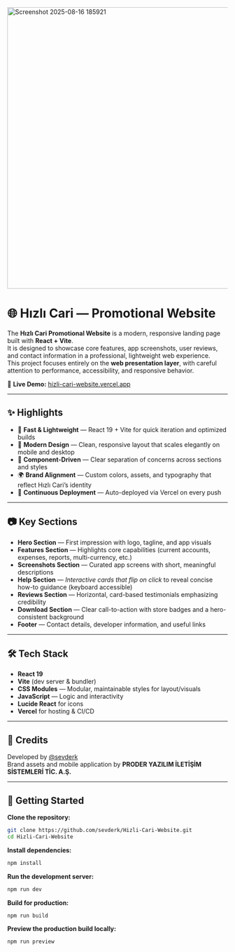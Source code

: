 <img width="1900" height="642" alt="Screenshot 2025-08-16 185921" src="https://github.com/user-attachments/assets/223aee19-5b53-40c7-83aa-aaec3ae9fbe0" />

# 🌐 Hızlı Cari — Promotional Website

The **Hızlı Cari Promotional Website** is a modern, responsive landing page built with **React + Vite**.  
It is designed to showcase core features, app screenshots, user reviews, and contact information in a professional, lightweight web experience.  
This project focuses entirely on the **web presentation layer**, with careful attention to performance, accessibility, and responsive behavior.

🔗 **Live Demo:** [hizli-cari-website.vercel.app](https://hizli-cari-website.vercel.app)

---

## ✨ Highlights

- 🚀 **Fast & Lightweight** — React 19 + Vite for quick iteration and optimized builds  
- 🎨 **Modern Design** — Clean, responsive layout that scales elegantly on mobile and desktop  
- 🧩 **Component-Driven** — Clear separation of concerns across sections and styles  
- 🌍 **Brand Alignment** — Custom colors, assets, and typography that reflect Hızlı Cari’s identity  
- 🔄 **Continuous Deployment** — Auto-deployed via Vercel on every push  

---

## 📷 Key Sections

- **Hero Section** — First impression with logo, tagline, and app visuals  
- **Features Section** — Highlights core capabilities (current accounts, expenses, reports, multi-currency, etc.)   
- **Screenshots Section** — Curated app screens with short, meaningful descriptions
- **Help Section** — *Interactive cards that flip on click* to reveal concise how-to guidance (keyboard accessible) 
- **Reviews Section** — Horizontal, card-based testimonials emphasizing credibility  
- **Download Section** — Clear call-to-action with store badges and a hero-consistent background  
- **Footer** — Contact details, developer information, and useful links  

---

## 🛠️ Tech Stack

- **React 19**  
- **Vite** (dev server & bundler)  
- **CSS Modules** — Modular, maintainable styles for layout/visuals
- **JavaScript** — Logic and interactivity    
- **Lucide React** for icons  
- **Vercel** for hosting & CI/CD  

---

## 🌟 Credits

Developed by [@sevderk](https://github.com/sevderk)  
Brand assets and mobile application by **PRODER YAZILIM İLETİŞİM SİSTEMLERİ TİC. A.Ş.**

---

## 🚀 Getting Started

**Clone the repository:**
```bash
git clone https://github.com/sevderk/Hizli-Cari-Website.git
cd Hizli-Cari-Website
```
**Install dependencies:**
```bash
npm install
```
**Run the development server:**
```bash
npm run dev
```
**Build for production:**
```bash
npm run build
```
**Preview the production build locally:**
```bash
npm run preview
```
